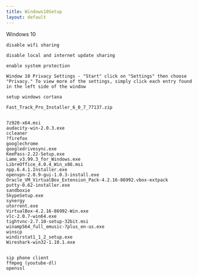 ```yaml
---
title: Windows10Setup
layout: default
---
```


Windows 10

    disable wifi sharing

    disable local and internet update sharing

    enable system protection

    Window 10 Privacy Settings - "Start" click on "Settings" then choose "Privacy." To view more of the settings, simply click each entry found in the left side of the window

    setup windows cortana

    Fast_Track_Pro_Installer_6_0_7_77137.zip


    7z920-x64.msi
    audacity-win-2.0.3.exe
    ccleaner
    ?firefox
    googlechrome
    googledrivesync.exe
    KeePass-2.22-Setup.exe
    Lame_v3.99.3_for_Windows.exe
    LibreOffice_4.0.4_Win_x86.msi
    npp.6.4.1.Installer.exe
    openvpn-2.0.9-gui-1.0.3-install.exe
    Oracle_VM_VirtualBox_Extension_Pack-4.2.16-86992.vbox-extpack
    putty-0.62-installer.exe
    sandboxie
    SkypeSetup.exe
    synergy
    utorrent.exe
    VirtualBox-4.2.16-86992-Win.exe
    vlc-2.0.7-win64.exe
    tightvnc-2.7.10-setup-32bit.msi
    winamp564_full_emusic-7plus_en-us.exe
    winscp
    windirstat1_1_2_setup.exe
    Wireshark-win32-1.10.1.exe


    sip phone client
    ffmpeg (youtube-dl)
    openssl
